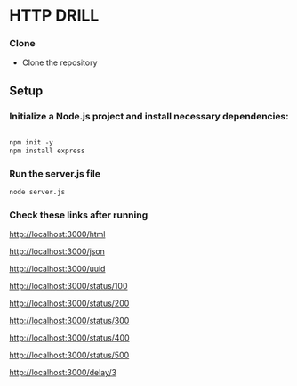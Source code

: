
# HTTP DRILL


### Clone

- Clone the repository

## Setup


### Initialize a Node.js project and install necessary dependencies:

```html

npm init -y
npm install express
```

### Run the server.js file

```html
node server.js
```



### Check these links after running

[http://localhost:3000/html](http://localhost:3000/html)

[http://localhost:3000/json](http://localhost:3000/json)

[http://localhost:3000/uuid](http://localhost:3000/uuid)

[http://localhost:3000/status/100](http://localhost:3000/status/100)

[http://localhost:3000/status/200](http://localhost:3000/status/200)

[http://localhost:3000/status/300](http://localhost:3000/status/300)

[http://localhost:3000/status/400](http://localhost:3000/status/400)

[http://localhost:3000/status/500](http://localhost:3000/status/500)

[http://localhost:3000/delay/3](http://localhost:3000/delay/3)


